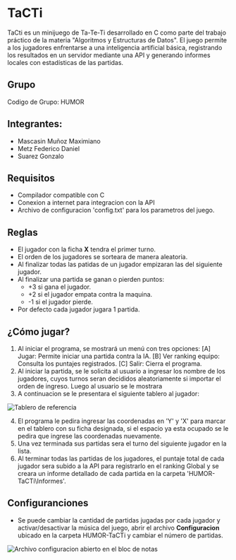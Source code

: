 # TaCTi
TaCti es un minijuego de Ta-Te-Ti desarrollado en C como parte del trabajo práctico de la materia "Algoritmos y Estructuras de Datos". El juego permite a los jugadores enfrentarse a una inteligencia artificial básica, registrando los resultados en un servidor mediante una API y generando informes locales con estadísticas de las partidas.
## Grupo
Codigo de Grupo: HUMOR
## Integrantes:
* Mascasin Muñoz Maximiano
* Metz Federico Daniel
* Suarez Gonzalo
## Requisitos
* Compilador compatible con C
* Conexion a internet para integracion con la API
* Archivo de configuracion 'config.txt' para los parametros del juego.
## Reglas
* El jugador con la ficha **X** tendra el primer turno.
* El orden de los jugadores se sorteara de manera aleatoria.
* Al finalizar todas las patidas de un jugador empizaran las del siguiente jugador.
* Al finalizar una partida se ganan o pierden puntos:
    * +3 si gana el jugador.
    * +2 si el jugador empata contra la maquina.
    * -1 si el jugador pierde.
* Por defecto cada jugador jugara 1 partida.
## ¿Cómo jugar?
1. Al iniciar el programa, se mostrará un menú con tres opciones:
   [A] Jugar: Permite iniciar una partida contra la IA.
   [B] Ver ranking equipo: Consulta los puntajes registrados.
   [C] Salir: Cierra el programa.
2. Al iniciar la partida, se le solicita al usuario a ingresar los nombre de los jugadores, cuyos turnos seran decididos aleatoriamente si importar el orden de ingreso. Luego al usuario se le mostrara 
3. A continuacion se le presentara el siguiente tablero al jugador:

![Tablero de referencia](https://github.com/user-attachments/assets/5870e58b-be7b-4505-a4fa-27c79310816c)

4. El programa le pedira ingresar las coordenadas en 'Y' y 'X' para marcar en el tablero con su ficha designada, si el espacio ya esta ocupado se le pedira que ingrese las coordenadas nuevamente.
5. Una vez terminada sus partidas sera el turno del siguiente jugador en la lista.
6. Al terminar todas las partidas de los jugadores, el puntaje total de cada jugador sera subido a la API para registrarlo en el ranking Global y se creara un informe detallado de cada partida en la carpeta 'HUMOR-TaCTi\Informes'.
## Configuranciones
* Se puede cambiar la cantidad de partidas jugadas por cada jugador y activar/desactivar la música del juego, abrir el archivo **Configuracion** ubicado en la carpeta HUMOR-TaCTi y cambiar el número de partidas.  

![Archivo configuracion abierto en el bloc de notas](https://github.com/user-attachments/assets/af2a68a1-af30-47f2-bb42-8e6343672b79)
